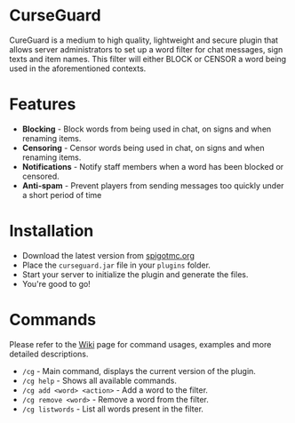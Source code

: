 # CurseGuard

CureGuard is a medium to high quality, lightweight and secure plugin that allows server administrators to set up a word filter for chat messages, sign texts and item names. This filter will either BLOCK or CENSOR a word being used in the aforementioned contexts.

# Features
* **Blocking** - Block words from being used in chat, on signs and when renaming items.
* **Censoring** - Censor words being used in chat, on signs and when renaming items.
* **Notifications** - Notify staff members when a word has been blocked or censored.
* **Anti-spam** - Prevent players from sending messages too quickly under a short period of time 

# Installation
* Download the latest version from [spigotmc.org](https://google.com)
* Place the `curseguard.jar` file in your `plugins` folder.
* Start your server to initialize the plugin and generate the files.
* You're good to go!

# Commands
Please refer to the [Wiki](https://github.com/Spaxterr/CurseGuard/wiki) page for command usages, examples and more detailed descriptions.
* `/cg` - Main command, displays the current version of the plugin.
* `/cg help` - Shows all available commands.
* `/cg add <word> <action>` - Add a word to the filter.
* `/cg remove <word>` - Remove a word from the filter.
* `/cg listwords` - List all words present in the filter.
